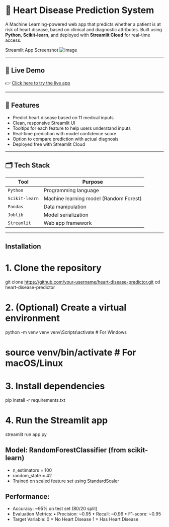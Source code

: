 # 💓 Heart Disease Prediction System

A Machine Learning-powered web app that predicts whether a patient is at risk of heart disease, based on clinical and diagnostic attributes. Built using **Python**, **Scikit-learn**, and deployed with **Streamlit Cloud** for real-time access.

Streamlit App Screenshot ![image](https://github.com/user-attachments/assets/3ada0c80-e487-4467-bc5e-7416635123a6)

---

## 🚀 Live Demo

👉 [Click here to try the live app](https://heart-disease-pred-2ehxyaxjfbhhu3ev9jrxky.streamlit.app/)

---

## 🧠 Features

- Predict heart disease based on 11 medical inputs
- Clean, responsive Streamlit UI
- Tooltips for each feature to help users understand inputs
- Real-time prediction with model confidence score
- Option to compare prediction with actual diagnosis
- Deployed free with Streamlit Cloud

---

## 🗂️ Tech Stack

| Tool           | Purpose                                 |
|----------------|------------------------------------------|
| `Python`       | Programming language                     |
| `Scikit-learn` | Machine learning model (Random Forest)   |
| `Pandas`       | Data manipulation                        |
| `Joblib`       | Model serialization                      |
| `Streamlit`    | Web app framework                        |

---

## **Installation**
# 1. Clone the repository
git clone https://github.com/your-username/heart-disease-predictor.git
cd heart-disease-predictor

# 2. (Optional) Create a virtual environment
python -m venv venv
venv\Scripts\activate   # For Windows
# source venv/bin/activate  # For macOS/Linux

# 3. Install dependencies
pip install -r requirements.txt

# 4. Run the Streamlit app
streamlit run app.py

Model: RandomForestClassifier (from scikit-learn)
-----------------------------------------------
- n_estimators = 100
- random_state = 42
- Trained on scaled feature set using StandardScaler

Performance:
------------
- Accuracy: ~95% on test set (80/20 split)
- Evaluation Metrics:
    • Precision: ~0.95
    • Recall: ~0.96
    • F1-score: ~0.95
- Target Variable:
    0 = No Heart Disease
    1 = Has Heart Disease
